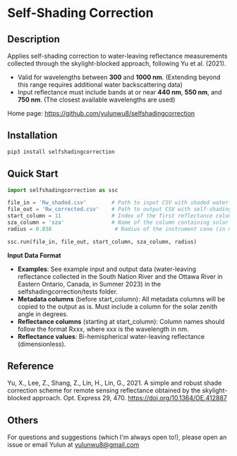 # Self-Shading Correction

## Description

Applies self-shading correction to water-leaving reflectance measurements collected through the skylight-blocked approach, following Yu et al. (2021).

- Valid for wavelengths between **300** and **1000 nm**. (Extending beyond this range requires additional water backscattering data)
- Input reflectance must include bands at or near **440 nm**, **550 nm**, and **750 nm**. (The closest available wavelengths are used)


Home page: <a href="https://github.com/yulunwu8/selfshadingcorrection" target="_blank">https://github.com/yulunwu8/selfshadingcorrection</a>


## Installation 

```bash
pip3 install selfshadingcorrection
```



## Quick Start

```python
import selfshadingcorrection as ssc

file_in = 'Rw_shaded.csv'        # Path to input CSV with shaded water-leaving reflectance.
file_out = 'Rw_corrected.csv'    # Path to output CSV with self-shading-corrected reflectance.
start_column = 11                # Index of the first reflectance column (0-based).
sza_column = 'sza'               # Name of the column containing solar zenith angle (in degrees).
radius = 0.038                    # Radius of the instrument cone (in meters).

ssc.run(file_in, file_out, start_column, sza_column, radius)
```



**Input Data Format**

- **Examples**: See example input and output data (water-leaving reflectance collected in the South Nation River and the Ottawa River in Eastern Ontario, Canada, in Summer 2023) in the selfshadingcorrection/tests folder. 
- **Metadata columns** (before start\_column): All metadata columns will be copied to the output as is. Must include a column for the solar zenith angle in degrees. 
- **Reflectance columns** (starting at start\_column):
Column names should follow the format Rxxx, where xxx is the wavelength in nm.
- **Reflectance values**:
Bi-hemispherical water-leaving reflectance (dimensionless).



## Reference 

Yu, X., Lee, Z., Shang, Z., Lin, H., Lin, G., 2021. A simple and robust shade correction scheme for remote sensing reflectance obtained by the skylight-blocked approach. Opt. Express 29, 470. <a href="https://doi.org/10.1364/OE.412887" target="_blank">https://doi.org/10.1364/OE.412887</a>


## Others

For questions and suggestions (which I'm always open to!), please open an issue or email Yulun at [yulunwu8@gmail.com](mailto:yulunwu8@gmail.com)

